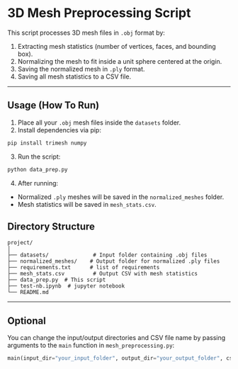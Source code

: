 # 3D Mesh Preprocessing Script

This script processes 3D mesh files in `.obj` format by:

1. Extracting mesh statistics (number of vertices, faces, and bounding box).
2. Normalizing the mesh to fit inside a unit sphere centered at the origin.
3. Saving the normalized mesh in `.ply` format.
4. Saving all mesh statistics to a CSV file.

---

## Usage (How To Run)

1. Place all your `.obj` mesh files inside the `datasets` folder.
2. Install dependencies via pip:

```bash
pip install trimesh numpy
```

3. Run the script:

```bash
python data_prep.py
```

4. After running:

* Normalized `.ply` meshes will be saved in the `normalized_meshes` folder.
* Mesh statistics will be saved in `mesh_stats.csv`.

## Directory Structure

```
project/
│
├── datasets/              # Input folder containing .obj files
├── normalized_meshes/    # Output folder for normalized .ply files
├── requirements.txt      # list of requirements
├── mesh_stats.csv         # Output CSV with mesh statistics
├── data_prep.py  # This script
├── test-nb.ipynb  # jupyter notebook
└── README.md
```

---

## Optional

You can change the input/output directories and CSV file name by passing arguments to the `main` function in `mesh_preprocessing.py`:

```python
main(input_dir="your_input_folder", output_dir="your_output_folder", csv_file="your_csv_file.csv")
```

